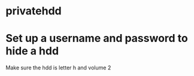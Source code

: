 # privatehdd

# Set up a username and password to hide a hdd
Make sure the hdd is letter h and volume 2
